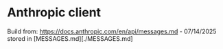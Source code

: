 # Anthropic client

Build from: https://docs.anthropic.com/en/api/messages.md - 07/14/2025
stored in [MESSAGES.md][./MESSAGES.md]
